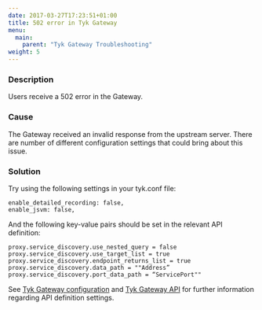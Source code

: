 ```yaml
---
date: 2017-03-27T17:23:51+01:00
title: 502 error in Tyk Gateway
menu:
  main:
    parent: "Tyk Gateway Troubleshooting"
weight: 5 
---
```


### Description

Users receive a 502 error in the Gateway.

### Cause

The Gateway received an invalid response from the upstream server. There are number of different configuration settings that could bring about this issue.

### Solution

Try using the following settings in your tyk.conf file:

```{.copyWrapper}
enable_detailed_recording: false, 
enable_jsvm: false,
```


And the following key-value pairs should be set in the relevant API definition:

```{.copyWrapper}
proxy.service_discovery.use_nested_query = false
proxy.service_discovery.use_target_list = true
proxy.service_discovery.endpoint_returns_list = true
proxy.service_discovery.data_path = ""Address”
proxy.service_discovery.port_data_path = “ServicePort""
```
    

See [Tyk Gateway configuration](/docs/tyk-configuration-reference/tyk-gateway-configuration-options/) and [Tyk Gateway API](/docs/tyk-gateway-api/api-definition-objects/) for further information regarding API definition settings.